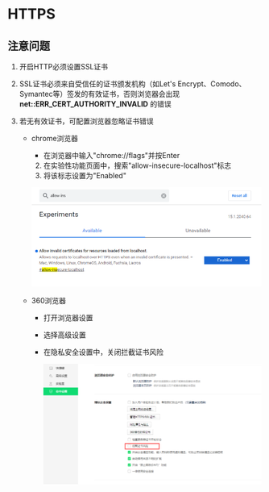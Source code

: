 # HTTPS

## 注意问题

1. 开启HTTP必须设置SSL证书

2. SSL证书必须来自受信任的证书颁发机构（如Let's Encrypt、Comodo、Symantec等）签发的有效证书，否则浏览器会出现 **net::ERR_CERT_AUTHORITY_INVALID** 的错误

3. 若无有效证书，可配置浏览器忽略证书错误

   - chrome浏览器

     - 在浏览器中输入"chrome://flags"并按Enter
     2. 在实验性功能页面中，搜索"allow-insecure-localhost"标志
     3. 将该标志设置为"Enabled"

     ![image-20240427131010266](https.assets/image-20240427131010266.png)

   - 360浏览器

     - 打开浏览器设置

     - 选择高级设置

     - 在隐私安全设置中，关闭拦截证书风险

       ![image-20240427131112848](https.assets/image-20240427131112848.png)

   